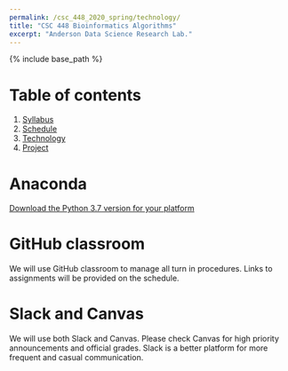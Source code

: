 ```yaml
---
permalink: /csc_448_2020_spring/technology/
title: "CSC 448 Bioinformatics Algorithms"
excerpt: "Anderson Data Science Research Lab."
---
```


{% include base_path %}

# Table of contents
1. [Syllabus](/csc_448_2020_spring/)
2. [Schedule](/csc_448_2020_spring/schedule/)
3. [Technology](/csc_448_2020_spring/technology/)
4. [Project](/csc_448_2020_spring/project/)

# Anaconda
<a href="https://www.anaconda.com/distribution/">Download the Python 3.7 version for your platform</a>

# GitHub classroom
We will use GitHub classroom to manage all turn in procedures. Links to assignments will be provided on the schedule.

# Slack and Canvas
We will use both Slack and Canvas. Please check Canvas for high priority announcements and official grades. Slack is a better
platform for more frequent and casual communication.
